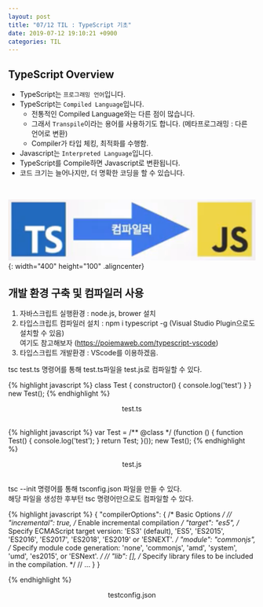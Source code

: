 ```yaml
---
layout: post
title: "07/12 TIL : TypeScript 기초"
date: 2019-07-12 19:10:21 +0900
categories: TIL
---
```

## TypeScript Overview
- TypeScript는 `프로그래밍 언어`입니다.
- TypeScript는 `Compiled Language`입니다.
    - 전통적인 Compiled Language와는 다른 점이 많습니다.
    - 그래서 `Transpile`이라는 용어를 사용하기도 합니다. (메타프로그래밍 : 다른 언어로 변환)
    - Compiler가 타입 체킹, 최적화를 수행함.
- Javascript는 `Interpreted Language`입니다.
- TypeScript를 Compile하면 Javascript로 변환됩니다.
- 코드 크기는 늘어나지만, 더 명확한 코딩을 할 수 있습니다.
<br>

![TS to JS](/assets/img/2019-07-12-TIL_00.png){: width="400" height="100" .aligncenter}
<br>

## 개발 환경 구축 및 컴파일러 사용
1. 자바스크립트 실행환경 : node.js, brower 설치
2. 타입스크립트 컴파일러 설치 : npm i typescript -g (Visual Studio Plugin으로도 설치할 수 있음)<br>
여기도 참고해보자 (https://poiemaweb.com/typescript-vscode)
3. 타입스크립트 개발환경 : VScode를 이용하겠음.

tsc test.ts 명령어를 통해 test.ts파일을 test.js로 컴파일할 수 있다.

{% highlight javascript %}
class Test {
    constructor() {
        console.log('test')
    }
}
new Test();
{% endhighlight %}
<center>test.ts</center>
<br>

{% highlight javascript %}
var Test = /** @class */ (function () {
    function Test() {
        console.log('test');
    }
    return Test;
}());
new Test();
{% endhighlight %}
<center>test.js</center>
<br>

tsc --init 명령어를 통해 tsconfig.json 파일을 만들 수 있다.<br>
해당 파일을 생성한 후부턴 tsc 명령어만으로도 컴파일할 수 있다.

{% highlight javascript %}
{
  "compilerOptions": {
    /* Basic Options */
    // "incremental": true,                   /* Enable incremental compilation */
    "target": "es5",                          /* Specify ECMAScript target version: 'ES3' (default), 'ES5', 'ES2015', 'ES2016', 'ES2017', 'ES2018', 'ES2019' or 'ESNEXT'. */
    "module": "commonjs",                     /* Specify module code generation: 'none', 'commonjs', 'amd', 'system', 'umd', 'es2015', or 'ESNext'. */
    // "lib": [],                             /* Specify library files to be included in the compilation. */
    // ...
  }
}

{% endhighlight %}
<center>testconfig.json</center>
<br>